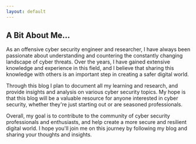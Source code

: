 ```yaml
---
layout: default
---
```


## A Bit About Me...

As an offensive cyber security engineer and researcher, I have always been passionate about understanding and countering the constantly changing landscape of cyber threats. Over the years, I have gained extensive knowledge and experience in this field, and I believe that sharing this knowledge with others is an important step in creating a safer digital world.

Through this blog I plan to document all my learning and research, and provide insights and analysis on various cyber security topics. My hope is that this blog will be a valuable resource for anyone interested in cyber security, whether they're just starting out or are seasoned professionals.

Overall, my goal is to contribute to the community of cyber security professionals and enthusiasts, and help create a more secure and resilient digital world. I hope you'll join me on this journey by following my blog and sharing your thoughts and insights.
